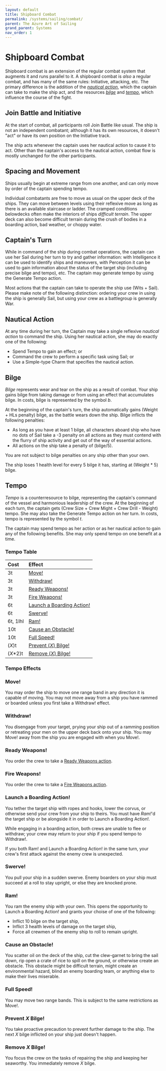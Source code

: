 ```yaml
---
layout: default
title: Shipboard Combat
permalink: /systems/sailing/combat/
parent: The Azure Art of Sailing
grand_parent: Systems
nav_order: 1
---
```


# Shipboard Combat

Shipboard combat is an extension of the regular combat system that augments it
and runs parallel to it. A shipboard combat is _also_ a regular combat, and has
many of the same rules: Initiative, attacking, etc. The primary difference is
the addition of the [_nautical action_](#nautical-action), which the captain
can take to make the ship act, and the resources [_bilge_](#bilge) and
[_tempo_](#tempo), which influence the course of the fight.

## Join Battle and Initiative

At the start of combat, all participants roll Join Battle like usual. The ship
is not an independent combatant; although it has its own resources, it doesn't
"act" or have its own position on the Initiative track.

The ship acts whenever the captain uses her nautical action to cause it to act.
Other than the captain's access to the nautical action, combat flow is mostly
unchanged for the other participants.

## Spacing and Movement

Ships usually begin at extreme range from one another, and can only move by
order of the captain spending tempo.

Individual combatants are free to move as usual on the upper deck of the ships.
They can move between levels using their reflexive move as long as there is an
available staircase or ladder. The cramped conditions belowdecks often make the
interiors of ships _difficult terrain_. The upper deck can also become
difficult terrain during the crush of bodies in a boarding action, bad weather,
or choppy water.

## Captain's Turn

While in command of the ship during combat operations, the captain can use her
Sail during her turn to try and gather information: with Intelligence it can be
used to identify ships and maneuvers, with Perception it can be used to gain
information about the status of the target ship (including precise bilge and
tempo), etc. The captain may generate tempo by using the Generate Tempo action.

Most actions that the captain can take to operate the ship use (Wits + Sail).
Please make note of the following distinction: ordering your crew in using the
ship is generally Sail, but using your crew as a battlegroup is generally War.

## Nautical Action

At any time during her turn, the Captain may take a single reflexive _nautical_
_action_ to command the ship. Using her nautical action, she may do exactly one
of the following:

- Spend Tempo to gain an effect; or
- Command the crew to perform a specific task using Sail; or
- Use a Simple-type Charm that specifies the nautical action.

## Bilge

_Bilge_ represents wear and tear on the ship as a result of combat. Your ship
gains bilge from taking damage or from using an effect that accumulates bilge.
In costs, bilge is represented by the symbol _b_.

At the beginning of the captain's turn, the ship automatically gains (Weight +
HLs penalty) bilge, as the battle wears down the ship. Bilge inflicts the
following penalties:

- As long as you have at least 1 bilge, all characters aboard ship who have no
  dots of Sail take a -3 penalty on all actions as they must contend with the
  flurry of ship activity and get out of the way of essential actions.
- All actions on the ship take a penalty of (bilge/5).

You are not subject to bilge penalties on any ship other than your own.

The ship loses 1 health level for every 5 bilge it has, starting at (Weight *
5) bilge.

## Tempo

_Tempo_ is a counterresource to bilge, representing the captain's command of
the vessel and harmonious leadership of the crew. At the beginning of each turn,
the captain gets (Crew Size + Crew Might + Crew Drill - Weight) tempo. She may
also take the Generate Tempo action on her turn. In costs, tempo is represented
by the symbol _t_.

The captain may spend tempo as her action or as her nautical action to gain
any of the following benefits. She may only spend tempo on one benefit at a
time.

### Tempo Table

| **Cost** | **Effect**                                             |
| :------- | :----------------------------------------------------- |
| 3t       | [Move!](#move)                                         |
| 3t       | [Withdraw!](#withdraw)                                 |
| 3t       | [Ready Weapons!](#ready-weapons)                       |
| 3t       | [Fire Weapons!](#fire-weapons)                         |
| 6t       | [Launch a Boarding Action!](#launch-a-boarding-action) |
| 6t       | [Swerve!](#swerve)                                     |
| 6t, 1lhl | [Ram!](#ram)                                           |
| 10t      | [Cause an Obstacle!](#cause-an-obstacle)               |
| 10t      | [Full Speed!](#full-speed)                             |
| (_X_)t   | [Prevent (_X_) Bilge!](#prevent-x-bilge)               |
| (_X_*2)t | [Remove (_X_) Bilge!](#remove-x-bilge)                 |

### Tempo Effects

### Move!

You may order the ship to move one range band in any direction it is capable of
moving. You may not move away from a ship you have rammed or boarded unless you
first take a Withdraw! effect.

### Withdraw!

You disengage from your target, prying your ship out of a ramming position or
retreating your men on the upper deck back onto your ship. You may Move! away
from the ship you are engaged with when you Move!.

### Ready Weapons!

You order the crew to take a [Ready Weapons action](/system/sailing/ready-weapons/).

### Fire Weapons!

You order the crew to take a [Fire Weapons action](/systems/sailing/actions/).

### Launch a Boarding Action!

You tether the target ship with ropes and hooks, lower the corvus, or otherwise
send your crew from your ship to theirs. You must have _Ram!_'d the target ship
or be alongside it in order to Launch a Boarding Action!.

While engaging in a boarding action, both crews are unable to flee or withdraw;
your crew may return to your ship if you spend tempo to Withdraw!.

If you both Ram! and Launch a Boarding Action! in the same turn, your crew's
first attack against the enemy crew is unexpected.

### Swerve!

You pull your ship in a sudden swerve. Enemy boarders on your ship must succeed
at a roll to stay upright, or else they are knocked prone.

### Ram!

You ram the enemy ship with your own. This opens the opportunity to Launch a
Boarding Action! and grants your choise of one of the following:

- Inflict 10 bilge on the target ship,
- Inflict 3 health levels of damage on the target ship,
- Force all crewmen of the enemy ship to roll to remain upright.

### Cause an Obstacle!

You scatter oil on the deck of the ship, cut the clew-garnet to bring the sail
down, rip open a crate of rice to spill on the ground, or otherwise create an
obstacle. This obstacle might be difficult terrain, might create an
environmental hazard, blind an enemy boarding team, or anything else to make
their lives miserable.

### Full Speed!

You may move two range bands. This is subject to the same restrictions as Move!.

### Prevent _X_ Bilge!

You take proactive precaution to prevent further damage to the ship. The next
_X_ bilge inflicted on your ship just doesn't happen.

### Remove _X_ Bilge!

You focus the crew on the tasks of repairing the ship and keeping her seaworthy.
You immediately remove _X_ bilge.

